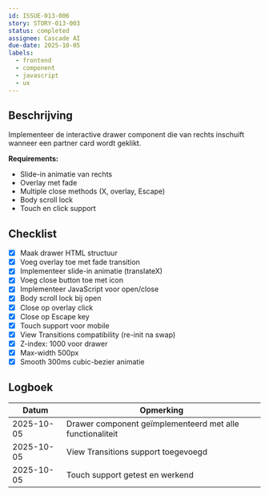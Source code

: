 ```yaml
---
id: ISSUE-013-006
story: STORY-013-003
status: completed
assignee: Cascade AI
due-date: 2025-10-05
labels:
  - frontend
  - component
  - javascript
  - ux
---
```


## Beschrijving

Implementeer de interactive drawer component die van rechts inschuift wanneer een partner card wordt geklikt.

**Requirements:**
- Slide-in animatie van rechts
- Overlay met fade
- Multiple close methods (X, overlay, Escape)
- Body scroll lock
- Touch en click support

## Checklist
- [x] Maak drawer HTML structuur
- [x] Voeg overlay toe met fade transition
- [x] Implementeer slide-in animatie (translateX)
- [x] Voeg close button toe met icon
- [x] Implementeer JavaScript voor open/close
- [x] Body scroll lock bij open
- [x] Close op overlay click
- [x] Close op Escape key
- [x] Touch support voor mobile
- [x] View Transitions compatibility (re-init na swap)
- [x] Z-index: 1000 voor drawer
- [x] Max-width 500px
- [x] Smooth 300ms cubic-bezier animatie

## Logboek
| Datum | Opmerking |
|-------|-----------|
| 2025-10-05 | Drawer component geïmplementeerd met alle functionaliteit |
| 2025-10-05 | View Transitions support toegevoegd |
| 2025-10-05 | Touch support getest en werkend |
